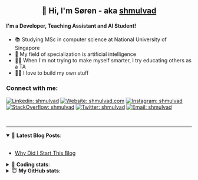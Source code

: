 <h2 align="center">
	👋 Hi, I'm Søren - aka <a href="https://shmulvad.com">shmulvad</a>
</h2>

#### I'm a Developer, Teaching Assistant and AI Student!
- 📚 Studying MSc in computer science at National University of Singapore
- 🧠 My field of specialization is artificial intelligence
- 👨‍🏫 When I'm not trying to make myself smarter, I try educating others as a TA
- 👨‍💻 I love to build my own stuff

### Connect with me:

[![Linkedin: shmulvad](https://img.shields.io/badge/shmulvad-blue?style=flat&logo=Linkedin&logoColor=white)][linkedin]
[![Website: shmulvad.com](https://img.shields.io/badge/shmulvad.com-47CCCC?&style=flat&logo=Google-Chrome&logoColor=white)][website]
[![Instagram: shmulvad](https://img.shields.io/badge/-@shmulvad-purple?style=flat&logo=Instagram&logoColor=white)][instagram]
[![StackOverflow: shmulvad](https://img.shields.io/badge/shmulvad-FE7A16?style=flat&logo=stack-overflow&logoColor=white)][stackOverflow]
[![Twitter: shmulvad](https://img.shields.io/badge/@shmulvad-1ca0f1?style=flat&logo=twitter&logoColor=white)][twitter]
[![Email: shmulvad](https://img.shields.io/badge/shmulvad-D14836?style=flat&logo=gmail&logoColor=white)][mail]

<br />

---

<details open>
 <summary>📕 <b>Latest Blog Posts</b>: </summary>

<br>

<!-- BLOG-POST-LIST:START -->
- [Why Did I Start This Blog](https://shmulvad.com/blog/why-did-start-this-blog)
<!-- BLOG-POST-LIST:END -->

</details>

<!-- --- -->

<details>
 <summary>🤖 <b>Coding stats</b>: </summary>

<br>

<!--START_SECTION:waka-->
**I'm a Night 🦉** 

```text
🌞 Morning    75 commits     ████░░░░░░░░░░░░░░░░░░░░░   19.23% 
🌆 Daytime    101 commits    ██████░░░░░░░░░░░░░░░░░░░   25.9% 
🌃 Evening    97 commits     ██████░░░░░░░░░░░░░░░░░░░   24.87% 
🌙 Night      117 commits    ███████░░░░░░░░░░░░░░░░░░   30.0%

```


📊 **This Week I Spent My Time On** 

```text
💬 Programming Languages: 
Python                   4 hrs 10 mins       ████████████░░░░░░░░░░░░░   51.3% 
Text                     2 hrs 7 mins        ██████░░░░░░░░░░░░░░░░░░░   26.07% 
Other                    1 hr 30 mins        ████░░░░░░░░░░░░░░░░░░░░░   18.55% 
JavaScript               19 mins             █░░░░░░░░░░░░░░░░░░░░░░░░   4.07%

🔥 Editors: 
VS Code                  4 hrs 30 mins       █████████████░░░░░░░░░░░░   55.38% 
Sublime Text             2 hrs 7 mins        ██████░░░░░░░░░░░░░░░░░░░   26.07% 
Zsh                      1 hr 30 mins        ████░░░░░░░░░░░░░░░░░░░░░   18.55%

🐱‍💻 Projects: 
Unknown Project          6 hrs 10 mins       ███████████████████░░░░░░   75.79% 
Terminal                 1 hr 22 mins        ████░░░░░░░░░░░░░░░░░░░░░   16.94% 
shmulvad.com             22 mins             █░░░░░░░░░░░░░░░░░░░░░░░░   4.65% 
AdventOfCode             12 mins             ░░░░░░░░░░░░░░░░░░░░░░░░░   2.62%

```


<!--END_SECTION:waka-->

</details>

<!-- --- -->

<details>
 <summary>😇 <b>My GitHub stats</b>: </summary>

<br>

<img align="left" alt="shmulvad's Github Stats" src="https://github-readme-stats.vercel.app/api?username=shmulvad&show_icons=true&hide_border=true" />

</details>



[website]: https://shmulvad.com
[twitter]: https://twitter.com/shmulvad
[linkedin]: https://linkedin.com/in/shmulvad
[instagram]: https://instagram.com/shmulvad
[stackOverflow]: https://stackoverflow.com/users/9248793/shmulvad
[mail]: mailto:shmulvad@gmail.com
[github]: https://github.com/shmulvad
